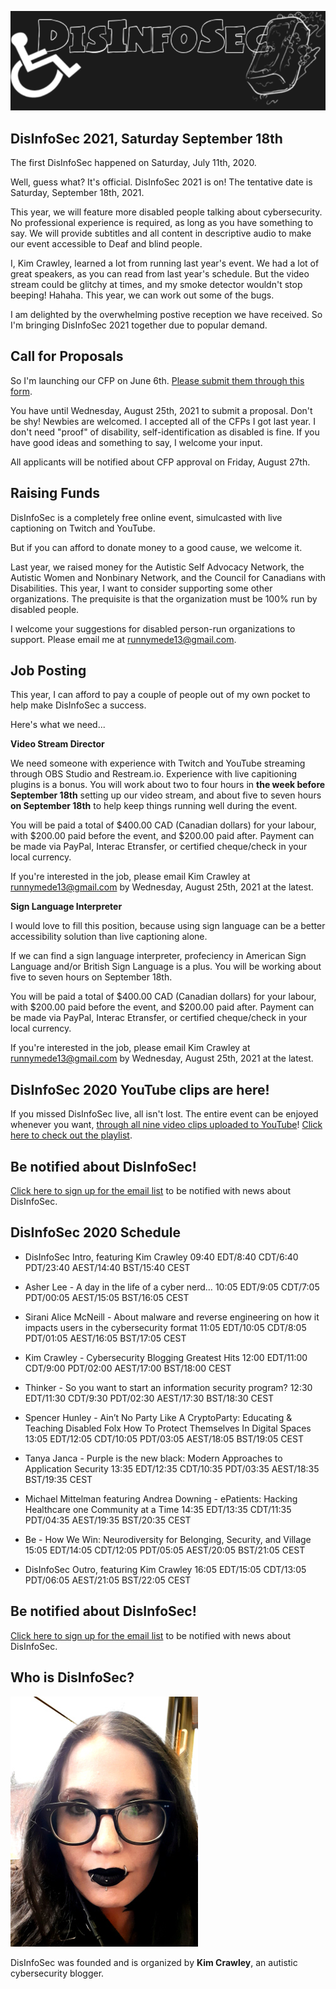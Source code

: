 ![DisInfoSec](DisInfoSec_Logo.png)

## DisInfoSec 2021, Saturday September 18th

The first DisInfoSec happened on Saturday, July 11th, 2020. 

Well, guess what? It's official. DisInfoSec 2021 is on! The tentative date is Saturday, September 18th, 2021.

This year, we will feature more disabled people talking about cybersecurity. No professional experience is required, as long as you have something to say. We will provide subtitles and all content in descriptive audio to make our event accessible to Deaf and blind people. 

I, Kim Crawley, learned a lot from running last year's event. We had a lot of great speakers, as you can read from last year's schedule. But the video stream could be glitchy at times, and my smoke detector wouldn't stop beeping! Hahaha. This year, we can work out some of the bugs.

I am delighted by the overwhelming postive reception we have received. So I'm bringing DisInfoSec 2021 together due to popular demand. 

## Call for Proposals

So I'm launching our CFP on June 6th. [Please submit them through this form](https://docs.google.com/forms/d/e/1FAIpQLSdYeIJDFJGqu4GDErNm4I0tQlWC9G0tQqNbWoTji7Nru3T0bw/viewform?usp=sf_link).

You have until Wednesday, August 25th, 2021 to submit a proposal. Don't be shy! Newbies are welcomed. I accepted all of the CFPs I got last year. I don't need "proof" of disability, self-identification as disabled is fine. If you have good ideas and something to say, I welcome your input.

All applicants will be notified about CFP approval on Friday, August 27th.

## Raising Funds

DisInfoSec is a completely free online event, simulcasted with live captioning on Twitch and YouTube.

But if you can afford to donate money to a good cause, we welcome it.

Last year, we raised money for the Autistic Self Advocacy Network, the Autistic Women and Nonbinary Network, and the Council for Canadians with Disabilities. This year, I want to consider supporting some other organizations. The prequisite is that the organization must be 100% run by disabled people.

I welcome your suggestions for disabled person-run organizations to support. Please email me at runnymede13@gmail.com.

## Job Posting

This year, I can afford to pay a couple of people out of my own pocket to help make DisInfoSec a success. 

Here's what we need...

**Video Stream Director**

We need someone with experience with Twitch and YouTube streaming through OBS Studio and Restream.io. Experience with live capitioning plugins is a bonus. 
You will work about two to four hours in **the week before September 18th** setting up our video stream, and about five to seven hours **on September 18th** to help keep things running well during the event. 

You will be paid a total of $400.00 CAD (Canadian dollars) for your labour, with $200.00 paid before the event, and $200.00 paid after. Payment can be made via PayPal, Interac Etransfer, or certified cheque/check in your local currency. 

If you're interested in the job, please email Kim Crawley at runnymede13@gmail.com by Wednesday, August 25th, 2021 at the latest.

**Sign Language Interpreter**

I would love to fill this position, because using sign language can be a better accessibility solution than live captioning alone.

If we can find a sign language interpreter, profeciency in American Sign Language and/or British Sign Language is a plus. You will be working about five to seven hours on September 18th.

You will be paid a total of $400.00 CAD (Canadian dollars) for your labour, with $200.00 paid before the event, and $200.00 paid after. Payment can be made via PayPal, Interac Etransfer, or certified cheque/check in your local currency. 

If you're interested in the job, please email Kim Crawley at runnymede13@gmail.com by Wednesday, August 25th, 2021 at the latest.


## DisInfoSec 2020 YouTube clips are here!

If you missed DisInfoSec live, all isn't lost. The entire event can be enjoyed whenever you want, [through all nine video clips uploaded to YouTube](https://www.youtube.com/playlist?list=PLU7Sd0fGdnTuRdyVgXh_L4pvVyJe9hV3L)! [Click here to check out the playlist](https://www.youtube.com/playlist?list=PLU7Sd0fGdnTuRdyVgXh_L4pvVyJe9hV3L).



## Be notified about DisInfoSec!

[Click here to sign up for the email list](https://docs.google.com/forms/d/1X3HTdzNinI7gmcAe9ahM4IRtVGzmjwFBqNJ1xfXvE8Y/) to be notified with news about DisInfoSec.




## DisInfoSec 2020 Schedule

- DisInfoSec Intro, featuring Kim Crawley 09:40 EDT/8:40 CDT/6:40 PDT/23:40 AEST/14:40 BST/15:40 CEST

- Asher Lee - A day in the life of a cyber nerd… 10:05 EDT/9:05 CDT/7:05 PDT/00:05 AEST/15:05 BST/16:05 CEST

- Sirani Alice McNeill - About malware and reverse engineering on how it impacts users in the cybersecurity format  11:05 EDT/10:05 CDT/8:05 PDT/01:05 AEST/16:05 BST/17:05 CEST

- Kim Crawley - Cybersecurity Blogging Greatest Hits 12:00 EDT/11:00 CDT/9:00 PDT/02:00 AEST/17:00 BST/18:00 CEST

- Thinker - So you want to start an information security program?  12:30 EDT/11:30 CDT/9:30 PDT/02:30 AEST/17:30 BST/18:30 CEST

- Spencer Hunley - Ain’t No Party Like A CryptoParty: Educating & Teaching Disabled Folx How To Protect Themselves In Digital Spaces  13:05 EDT/12:05 CDT/10:05 PDT/03:05 AEST/18:05 BST/19:05 CEST

- Tanya Janca - Purple is the new black: Modern Approaches to Application Security 13:35 EDT/12:35 CDT/10:35 PDT/03:35 AEST/18:35 BST/19:35 CEST

- Michael Mittelman featuring Andrea Downing - ePatients: Hacking Healthcare one Community at a Time  14:35 EDT/13:35 CDT/11:35 PDT/04:35 AEST/19:35 BST/20:35 CEST

- Be - How We Win: Neurodiversity for Belonging, Security, and Village  15:05 EDT/14:05 CDT/12:05 PDT/05:05 AEST/20:05 BST/21:05 CEST

- DisInfoSec Outro, featuring Kim Crawley 16:05 EDT/15:05 CDT/13:05 PDT/06:05 AEST/21:05 BST/22:05 CEST

## Be notified about DisInfoSec!

[Click here to sign up for the email list](https://docs.google.com/forms/d/1X3HTdzNinI7gmcAe9ahM4IRtVGzmjwFBqNJ1xfXvE8Y/) to be notified with news about DisInfoSec.



## Who is DisInfoSec?

![image of Kim Crawley](KimShot_DisInfoSec.jpg)

DisInfoSec was founded and is organized by **Kim Crawley**, an autistic cybersecurity blogger. 
